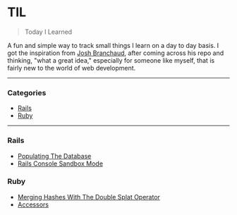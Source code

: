 # TIL

> Today I Learned

A fun and simple way to track small things I learn on a day to day basis. I got the inspiration from [Josh Branchaud](https://github.com/jbranchaud/til), after coming across his repo and thinking, "what a great idea," especially for someone like myself, that is fairly new to the world of web development.

---

### Categories

* [Rails](#rails)
* [Ruby](#ruby)

---
### Rails
- [Populating The Database](rails/populating-the-database.md)
- [Rails Console Sandbox Mode](rails/rails-console-sandbox-mode.md)


### Ruby

- [Merging Hashes With The Double Splat Operator](ruby/merging-hashes-with-the-double-splat-operator.md)
- [Accessors](ruby/accessors.md)
